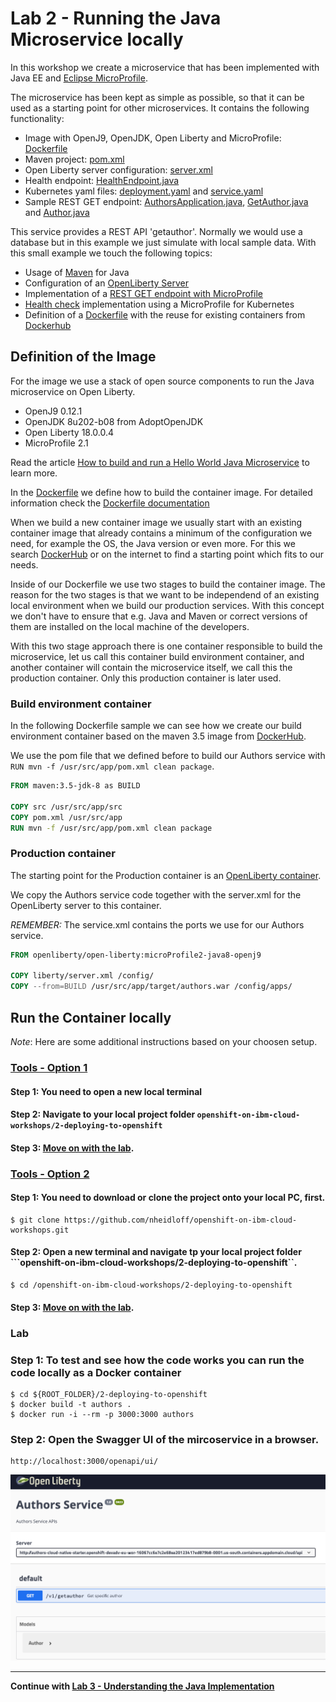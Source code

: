 # Lab 2 - Running the Java Microservice locally

In this workshop we create a microservice that has been implemented with Java EE and [Eclipse MicroProfile](https://microprofile.io/).

The microservice has been kept as simple as possible, so that it can be used as a starting point for other microservices. It contains the following functionality:

* Image with OpenJ9, OpenJDK, Open Liberty and MicroProfile: [Dockerfile](../Dockerfile)
* Maven project: [pom.xml](../pom.xml)
* Open Liberty server configuration: [server.xml](../liberty/server.xml)
* Health endpoint: [HealthEndpoint.java](../src/main/java/com/ibm/authors/HealthEndpoint.java)
* Kubernetes yaml files: [deployment.yaml](../deployment/deployment.yaml) and [service.yaml](../deployment/service.yaml)
* Sample REST GET endpoint: [AuthorsApplication.java](../src/main/java/com/ibm/authors/AuthorsApplication.java), [GetAuthor.java](../src/main/java/com/ibm/authors/GetAuthor.java) and [Author.java](../src/main/java/com/ibm/authors/Author.java)

This service provides a REST API 'getauthor'. Normally we would use a database but in this example we just simulate with local sample data. With this small example we touch the following topics:

* Usage of [Maven](https://maven.apache.org/) for Java 
* Configuration of an [OpenLiberty Server](https://openliberty.io)
* Implementation of a [REST GET endpoint with MicroProfile](https://openliberty.io/blog/2018/01/31/mpRestClient.html)
* [Health check](https://openliberty.io/guides/kubernetes-microprofile-health.html#adding-a-health-check-to-the-inventory-microservice) implementation using a MicroProfile for Kubernetes 
* Definition of a [Dockerfile](https://docs.docker.com/engine/reference/builder/) with the reuse for existing containers from [Dockerhub](https://hub.docker.com)

## Definition of the Image

For the image we use a stack of open source components to run the Java microservice on Open Liberty.

* OpenJ9 0.12.1
* OpenJDK 8u202-b08 from AdoptOpenJDK
* Open Liberty 18.0.0.4
* MicroProfile 2.1

Read the article [How to build and run a Hello World Java Microservice](http://heidloff.net/article/how-to-build-and-run-a-hello-world-java-microservice/) to learn more.

In the [Dockerfile](authors-java-jee/Dockerfile) we define how to build the container image. For detailed information check the [Dockerfile documentation](https://docs.docker.com/engine/reference/builder/)

When we build a new container image we usually start with an existing container image that already contains a minimum of the configuration we need, for example the OS, the Java version or even more. For this we search [DockerHub](https://hub.docker.com/search?q=maven&type=image&image_filter=official) or on the internet to find a starting point which fits to our needs. 

Inside of our Dockerfile we use two stages to build the container image. The reason for the two stages is that we want to be independend of an existing local environment when we build our production services. With this concept we don't have to ensure that e.g. Java and Maven or correct versions of them are installed on the local machine of the developers.

With this two stage approach there is one container responsible to build the microservice, let us call this container build environment container, and another container will contain the microservice itself, we call this the production container. Only this production container is later used.


### Build environment container

In the following Dockerfile sample we can see how we create our build environment container based on the maven 3.5 image from [DockerHub](https://hub.docker.com/_/maven/).

We use the pom file that we defined before to build our Authors service with `RUN mvn -f /usr/src/app/pom.xml clean package`.

```dockerfile
FROM maven:3.5-jdk-8 as BUILD
 
COPY src /usr/src/app/src
COPY pom.xml /usr/src/app
RUN mvn -f /usr/src/app/pom.xml clean package
```

### Production container

The starting point for the Production container is an [OpenLiberty container](https://hub.docker.com/_/open-liberty).

We copy the Authors service code together with the server.xml for the OpenLiberty server to this container.

_REMEMBER:_ The service.xml contains the ports we use for our Authors service.

```dockerfile
FROM openliberty/open-liberty:microProfile2-java8-openj9 

COPY liberty/server.xml /config/
COPY --from=BUILD /usr/src/app/target/authors.war /config/apps/
```

## Run the Container locally

_Note_: Here are some additional instructions based on your choosen setup.

### [Tools - Option 1](./1-prereqs.md#tools---option-1-prebuilt-image-with-local-code)

#### Step 1: You need to open a new local terminal 

#### Step 2: Navigate to your local project folder ```openshift-on-ibm-cloud-workshops/2-deploying-to-openshift``` 

#### Step 3: [Move on with the lab](./2-docker.md#step-1-to-test-and-see-how-the-code-works-you-can-run-the-code-locally-as-a-docker-container).

### [Tools - Option 2](./1-prereqs.md#tools---option-2-prebuilt-image-with-code-in-container)

#### Step 1: You need to download or clone the project onto your local PC, first.

```
$ git clone https://github.com/nheidloff/openshift-on-ibm-cloud-workshops.git
```

#### Step 2: Open a new terminal and navigate tp your local project folder ```openshift-on-ibm-cloud-workshops/2-deploying-to-openshift``.

```
$ cd /openshift-on-ibm-cloud-workshops/2-deploying-to-openshift
```

#### Step 3: [Move on with the lab](./2-docker.md#step-1-to-test-and-see-how-the-code-works-you-can-run-the-code-locally-as-a-docker-container).


### Lab

### Step 1: To test and see how the code works you can run the code locally as a Docker container

```
$ cd ${ROOT_FOLDER}/2-deploying-to-openshift
$ docker build -t authors .
$ docker run -i --rm -p 3000:3000 authors
```

### Step 2: Open the Swagger UI of the mircoservice in a browser.

```
http://localhost:3000/openapi/ui/
```

![Swagger UI](images/authors-swagger-ui.png)


---

__Continue with [Lab 3 - Understanding the Java Implementation](./3-java.md#lab-3---understanding-the-java-implementation)__